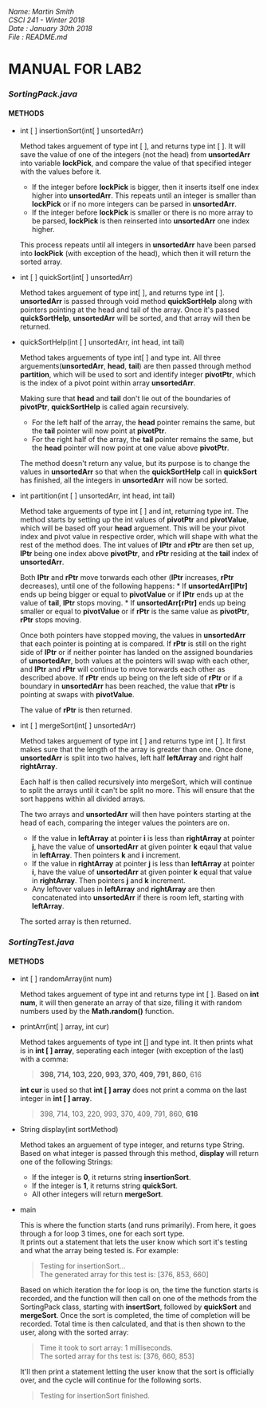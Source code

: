 _Name: Martin Smith_  
_CSCI 241 - Winter 2018_  
_Date : January 30th 2018_  
_File : README.md_

# MANUAL FOR LAB2
 
### __**_SortingPack.java_**__
#### **METHODS**
  * int [ ] insertionSort(int[ ] unsortedArr)  
   
      Method takes arguement of type int [ ], and returns type int [ ]. It will save the value of one of the integers (not the head) from **unsortedArr** into variable **lockPick**, and compare the value of that specified integer with the values before it. 
      *  If the integer before **lockPick** is bigger, then it inserts itself one index higher into **unsortedArr**. This repeats until an integer is smaller than **lockPick** or if no more integers can be parsed in **unsortedArr**.
      *  If the integer before **lockPick** is smaller or there is no more array to be parsed, **lockPick** is then reinserted into **unsortedArr** one index higher. 
      
      This process repeats until all integers in **unsortedArr** have been parsed into **lockPick** (with exception of the head), which then it will return the sorted array.
   
  * int [ ] quickSort(int[ ] unsortedArr)  
  
      Method takes arguement of type int[ ], and returns type int [ ]. **unsortedArr** is passed through void method **quickSortHelp** along with pointers pointing at the head and tail of the array. Once it's passed **quickSortHelp**, **unsortedArr** will be sorted, and that array will then be returned.
  
  * quickSortHelp(int [ ] unsortedArr, int head, int tail)  
  
      Method takes arguements of type int[ ] and type int. All three arguements(**unsortedArr**, **head**, **tail**) are then passed through method **partition**, which will be used to sort and identify integer **pivotPtr**, which is the index of a pivot point within array **unsortedArr**. 
      
      Making sure that **head** and **tail** don't lie out of the boundaries of **pivotPtr**, **quickSortHelp** is called again recursively.
      *  For the left half of the array, the **head** pointer remains the same, but the **tail** pointer will now point at **pivotPtr**.
      *  For the right half of the array, the **tail** pointer remains the same, but the **head** pointer will now point at one value above **pivotPtr**.
      
      The method doesn't return any value, but its purpose is to change the values in **unsortedArr** so that when the **quickSortHelp** call in **quickSort** has finished, all the integers in **unsortedArr** will now be sorted. 
  
  * int partition(int [ ] unsortedArr, int head, int tail)  
      
      Method take arguements of type int [ ] and int, returning type int. The method starts by setting up the int values of **pivotPtr** and **pivotValue**, which will be based off your **head** arguement. This will be your pivot index and pivot value in respective order, which will shape with what the rest of the method does. The int values of **lPtr** and **rPtr** are then set up, **lPtr** being one index above **pivotPtr**, and **rPtr** residing at the **tail** index of **unsortedArr**. 
      
      Both **lPtr** and **rPtr** move torwards each other (**lPtr** increases, **rPtr** decreases), until one of the following happens:
        *  If **unsortedArr[lPtr]** ends up being bigger or equal to **pivotValue** or if **lPtr** ends up at the value of **tail**, **lPtr** stops moving.
        *  If **unsortedArr[rPtr]** ends up being smaller or equal to **pivotValue** or if **rPtr** is the same value as **pivotPtr**, **rPtr** stops moving.
        
       Once both pointers have stopped moving, the values in **unsortedArr** that each pointer is pointing at is compared. If **rPtr** is still on the right side of **lPtr** or if neither pointer has landed on the assigned boundaries of **unsortedArr**, both values at the pointers will swap with each other, and **lPtr** and **rPtr** will continue to move torwards each other as described above. 
       If **rPtr** ends up being on the left side of **rPtr** or if a boundary in **unsortedArr** has been reached, the value that **rPtr** is pointing at swaps with **pivotValue**. 
       
       The value of **rPtr** is then returned.
   
  * int [ ] mergeSort(int[ ] unsortedArr)  
  
      Method takes arguement of type int [ ] and returns type int [ ]. It first makes sure that the length of the array is greater than one. Once done, **unsortedArr** is split into two halves, left half **leftArray** and right half **rightArray**. 
      
      Each half is then called recursively into mergeSort, which will continue to split the arrays until it can't be split no more. This will ensure that the sort happens within all divided arrays.  
      
      The two arrays and **unsortedArr** will then have pointers starting at the head of each, comparing the integer values the pointers are on.
      * If the value in **leftArray** at pointer **i** is less than **rightArray** at pointer **j**, have the value of **unsortedArr** at given pointer **k** eqaul that value in **leftArray**. Then pointers **k** and **i** increment.
      * If the value in **rightArray** at pointer **j** is less than **leftArray** at pointer **i**, have the value of **unsortedArr** at given pointer **k** equal that value in **rightArray**. Then pointers **j** and **k** increment.
      * Any leftover values in **leftArray** and **rightArray** are then concatenated into **unsortedArr** if there is room left, starting with **leftArray**.
      
      The sorted array is then returned.
   
   
 ### __**_SortingTest.java_**__
 #### **METHODS**
  * int [ ] randomArray(int num)  
     
     Method takes arguement of type int and returns type int [ ]. Based on **int num**, it will then generate an array of that size, filling it with random numbers used by the **Math.random()** function. 
   
  * printArr(int[ ] array, int cur)  
  
     Method takes arguements of type int [] and type int. It then prints what is in **int [ ] array**, seperating each integer (with exception of the last) with a comma:
     >**398, 714, 103, 220, 993, 370, 409, 791, 860,** 616  
     
     **int cur** is used so that **int [ ] array** does not print a comma on the last integer in **int [ ] array**.  
     
     >398, 714, 103, 220, 993, 370, 409, 791, 860, **616**
        
  * String display(int sortMethod)  
  
     Method takes an arguement of type integer, and returns type String. Based on what integer is passed through this method, **display** will return one of the following Strings:
     * If the integer is **0**, it returns string **insertionSort**.  
     * If the integer is **1**, it returns string **quickSort**.
     * All other integers will return **mergeSort**.
   
  * main  
   
    This is where the function starts (and runs primarily). From here, it goes through a for loop 3 times, one for each sort type.  
   It prints out a statement that lets the user know which sort it's testing and what the array being tested is. For example:
    >Testing for insertionSort...  
    >The generated array for this test is: [376, 853, 660]  
   
    Based on which iteration the for loop is on, the time the function starts is recorded, and the function will then call on one of the methods from the SortingPack class, starting with **insertSort**, followed by **quickSort** and **mergeSort**. Once the sort is completed, the time of completion will be recorded. Total time is then calculated, and that is then shown to the user, along with the sorted array:  
    >Time it took to sort array: 1 milliseconds.  
    >The sorted array for ths test is: [376, 660, 853]  
   
    It'll then print a statement letting the user know that the sort is officially over, and the cycle will continue for the following sorts.  
    >Testing for insertionSort finished.
